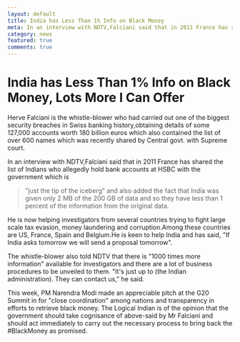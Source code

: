 ```yaml
---
layout: default
title: India has Less Than 1% Info on Black Money
meta: In an interview with NDTV,Falciani said that in 2011 France has shared the list of Indians who allegedly hold bank accounts at HSBC with the government which is "just the tip of the iceberg" and also added the fact that India was given only 2 MB of the 200 GB of data and so they have less than 1 percent of the information from the original data.
category: news
featured: true
comments: true
---
```


# India has Less Than 1% Info on Black Money, Lots More I Can Offer

Herve Falciani is the whistle-blower who had carried out one of the
biggest security breaches in Swiss banking history,obtaining details of some 127,000 accounts worth 180 billion euros which also contained the list of over 600 names which was recently shared by Central govt. with Supreme court.

In an interview with NDTV,Falciani said that in 2011 France has shared the list of Indians who allegedly hold bank accounts at HSBC with the government which is 
>"just the tip of the iceberg" and also added the fact that India was given only 2 MB of the 200 GB of data and so they have less than 1 percent of the information from the original data.

He is now helping investigators from several countries trying to fight large scale tax evasion, money laundering and corruption.Among these countries are US, France, Spain and Belgium.He is keen to help India and has said, "If India asks tomorrow we will send a proposal tomorrow".

The whistle-blower also told NDTV that there is "1000 times more information" available for investigators and there are a lot of business procedures to be unveiled to them. "It's just up to (the Indian administration). They can contact us," he said.

This week, PM Narendra Modi made an appreciable pitch at the G20 Summit in for "close coordination" among nations and transparency in efforts to retrieve black money. The Logical Indian is of the opinion that the government should take cognisance of above-said by Mr Falciani and should act immediately to carry out the necessary process to bring back the #BlackMoney as promised.